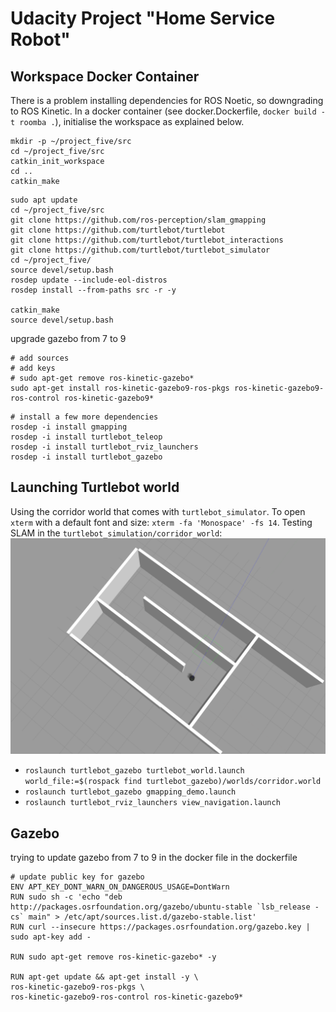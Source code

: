 # Udacity Project "Home Service Robot"

## Workspace Docker Container
There is a problem installing dependencies for ROS Noetic, so downgrading to ROS Kinetic.
In a docker container (see docker.Dockerfile, `docker build -t roomba .`), initialise the workspace as explained below.

```
mkdir -p ~/project_five/src
cd ~/project_five/src
catkin_init_workspace
cd ..
catkin_make
```

```
sudo apt update
cd ~/project_five/src
git clone https://github.com/ros-perception/slam_gmapping
git clone https://github.com/turtlebot/turtlebot
git clone https://github.com/turtlebot/turtlebot_interactions
git clone https://github.com/turtlebot/turtlebot_simulator
cd ~/project_five/
source devel/setup.bash
rosdep update --include-eol-distros
rosdep install --from-paths src -r -y

catkin_make
source devel/setup.bash
```

upgrade gazebo from 7 to 9
```
# add sources
# add keys
# sudo apt-get remove ros-kinetic-gazebo*
sudo apt-get install ros-kinetic-gazebo9-ros-pkgs ros-kinetic-gazebo9-ros-control ros-kinetic-gazebo9*

```

```
# install a few more dependencies
rosdep -i install gmapping
rosdep -i install turtlebot_teleop
rosdep -i install turtlebot_rviz_launchers
rosdep -i install turtlebot_gazebo
``` 

## Launching Turtlebot world

Using the corridor world that comes with `turtlebot_simulator`.  To open `xterm` with a default font and size: `xterm -fa 'Monospace' -fs 14`. Testing SLAM in the `turtlebot_simulation/corridor_world`:
![](screen-shots/gazebo-corridor-world.png)

* `roslaunch turtlebot_gazebo turtlebot_world.launch world_file:=$(rospack find turtlebot_gazebo)/worlds/corridor.world`
* `roslaunch turtlebot_gazebo gmapping_demo.launch`
* `roslaunch turtlebot_rviz_launchers view_navigation.launch`


## Gazebo
trying to update gazebo from 7 to 9 in the docker file
in the dockerfile
``` 
# update public key for gazebo
ENV APT_KEY_DONT_WARN_ON_DANGEROUS_USAGE=DontWarn 
RUN sudo sh -c 'echo "deb http://packages.osrfoundation.org/gazebo/ubuntu-stable `lsb_release -cs` main" > /etc/apt/sources.list.d/gazebo-stable.list'
RUN curl --insecure https://packages.osrfoundation.org/gazebo.key | sudo apt-key add -

RUN sudo apt-get remove ros-kinetic-gazebo* -y

RUN apt-get update && apt-get install -y \
ros-kinetic-gazebo9-ros-pkgs \
ros-kinetic-gazebo9-ros-control ros-kinetic-gazebo9* 

```